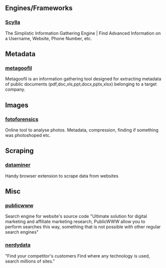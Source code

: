## Engines/Frameworks
### [Scylla](https://github.com/josh0xA/Scylla)
The Simplistic Information Gathering Engine | Find Advanced Information on a Username, Website, Phone Number, etc. 

## Metadata
### [metagoofil](http://www.edge-security.com/metagoofil.php)
Metagoofil is an information gathering tool designed for extracting metadata of public documents (pdf,doc,xls,ppt,docx,pptx,xlsx) belonging to a target company.

## Images
### [fotoforensics](https://fotoforensics.com/)
Online tool to analyse photos. Metadata, compression, finding if something was photoshoped etc.

## Scraping
### [dataminer](https://data-miner.io/)
Handy browser extension to scrape data from websites

## Misc
### [publicwww](https://publicwww.com/)
Search engine for website's source code
"Ultimate solution for digital marketing and affiliate marketing research, PublicWWW allow you to perform searches this way, something that is not possible with other regular search engines"

### [nerdydata](https://www.nerdydata.com/)
"Find your competitor's customers
Find where any technology is used, search millions of sites."
